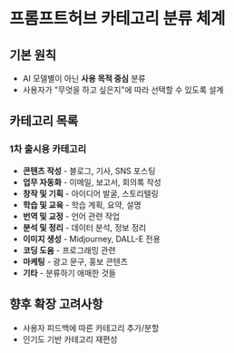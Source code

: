 # 프롬프트허브 카테고리 분류 체계

## 기본 원칙
- AI 모델별이 아닌 **사용 목적 중심** 분류
- 사용자가 "무엇을 하고 싶은지"에 따라 선택할 수 있도록 설계

## 카테고리 목록

### 1차 출시용 카테고리
- **콘텐츠 작성** - 블로그, 기사, SNS 포스팅
- **업무 자동화** - 이메일, 보고서, 회의록 작성
- **창작 및 기획** - 아이디어 발굴, 스토리텔링
- **학습 및 교육** - 학습 계획, 요약, 설명
- **번역 및 교정** - 언어 관련 작업
- **분석 및 정리** - 데이터 분석, 정보 정리
- **이미지 생성** - Midjourney, DALL-E 전용
- **코딩 도움** - 프로그래밍 관련
- **마케팅** - 광고 문구, 홍보 콘텐츠
- **기타** - 분류하기 애매한 것들

## 향후 확장 고려사항
- 사용자 피드백에 따른 카테고리 추가/분할
- 인기도 기반 카테고리 재편성